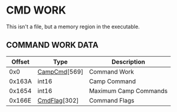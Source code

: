 # CMD WORK

This isn't a file, but a memory region in the executable.

## COMMAND WORK DATA

| Offset | Type  | Description
|---------|--------|------------
| 0x0     | [CampCmd](./CampCmd.md)[569] | Command Work
| 0x163A  | int16 | Camp Command
| 0x1654  | int16 | Maximum Camp Commands
| 0x166E  | [CmdFlag](./CmdFlag.md)[302] | Command Flags